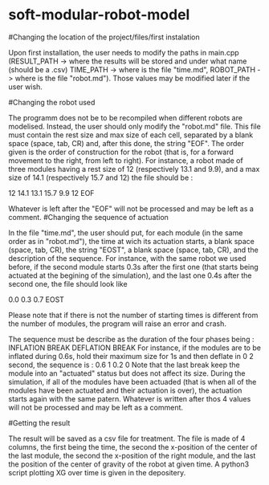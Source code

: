 # soft-modular-robot-model
#Changing the location of the project/files/first instalation

Upon first installation, the user needs to modify the paths in main.cpp (RESULT_PATH -> where the results will be stored and under what name (should be a .csv) TIME_PATH -> where is the file "time.md", ROBOT_PATH -> where is the file "robot.md"). Those values may be modified later if the user wish.

#Changing the robot used

The programm does not be to be recompiled when different robots are modelised. Instead, the user should only modify the "robot.md" file.
This file must contain the rest size and max size of each cell, separated by a blank space (space, tab, CR) and, after this done, the string "EOF". The order given is the order of construction for the robot (that is, for a forward movement to the right, from left to right). For instance, a robot made of three modules having a rest size of 12 (respectively 13.1 and 9.9), and a max size of 14.1 (respectively 15.7 and 12) the file should be :

12 14.1
13.1 15.7
9.9 12
EOF

Whatever is left after the "EOF" will not be processed and may be left as a comment.
#Changing the sequence of actuation

In the file "time.md", the user should put, for each module (in the same order as in "robot.md"), the time at wich its actuation starts, a blank space (space, tab, CR), the string "EOST", a blank space (space, tab, CR), and the description of the sequence.
For instance, with the same robot we used before, if the second module starts 0.3s after the first one (that starts being actuated at the begining of the simulation), and the last one 0.4s after the second one, the file should look like

0.0
0.3
0.7
EOST

Please note that if there is not the number of starting times is different from the number of modules, the program will raise an error and crash.

The sequence must be describe as the duration of the four phases being : INFLATION BREAK DEFLATION BREAK
For instance, if the modules are to be inflated during 0.6s, hold their maximum size for 1s and then deflate in 0
2 second, the sequence is :
0.6 1 0.2 0
Note that the last break keep the module into an "actuated" status but does not affect its size.
During the simulation, if all of the modules have been actuaded (that is when all of the modules have been actuated and their actuation is over), the actuation starts again with the same patern. Whatever is written after thos 4 values will not be processed and may be left as a comment.

#Getting the result

The result will be saved as a csv file for treatment. The file is made of 4 columns, the first being the time, the second the x-position of the center of the last module, the second the x-position of the right module, and the last the position of the center of gravity of the robot at given time.
A python3 script plotting XG over time is given in the depositery.
